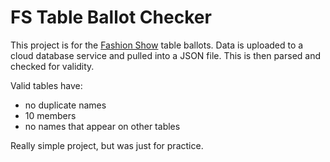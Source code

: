 # FS Table Ballot Checker

This project is for the [Fashion Show](http://standrewsfashion.co.uk) table ballots. Data is uploaded to a cloud database service 
and pulled into a JSON file. This is then parsed and checked for validity.

Valid tables have:
- no duplicate names
- 10 members
- no names that appear on other tables

Really simple project, but was just for practice.